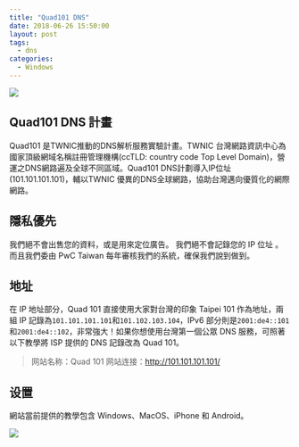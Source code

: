 ```yaml
---
title: "Quad101 DNS"
date: 2018-06-26 15:50:00
layout: post
tags: 
  - dns
categories:
  - Windows
---
```

![](https://krazel-1256848099.cos.ap-chengdu.myqcloud.com/img/TIM-20180626154523.png)
<!--more-->

## Quad101 DNS 計畫

Quad101 是TWNIC推動的DNS解析服務實驗計畫。TWNIC 台灣網路資訊中心為國家頂級網域名稱註冊管理機構(ccTLD: country code Top Level Domain)，營運之DNS網路遍及全球不同區域。Quad101 DNS計劃導入IP位址(101.101.101.101)，輔以TWNIC 優異的DNS全球網路，協助台灣邁向優質化的網際網路。

<!--more-->

## 隱私優先

我們絕不會出售您的資料，或是用來定位廣告。
我們絕不會記錄您的 IP 位址 。
而且我們委由 PwC Taiwan 每年審核我們的系統，確保我們說到做到。

## 地址

在 IP 地址部分，Quad 101 直接使用大家對台灣的印象 Taipei 101 作為地址，兩組 IP 記錄為`101.101.101.101`和`101.102.103.104`，IPv6 部分則是`2001:de4::101`和`2001:de4::102`，非常強大！如果你想使用台灣第一個公眾 DNS 服務，可照著以下教學將 ISP 提供的 DNS 記錄改為 Quad 101。

> 网站名称：Quad 101
> 网站连接：http://101.101.101.101/

## 设置

網站當前提供的教學包含 Windows、MacOS、iPhone 和 Android。

![](https://krazel-1256848099.cos.ap-chengdu.myqcloud.com/img/20180626154922.png)
